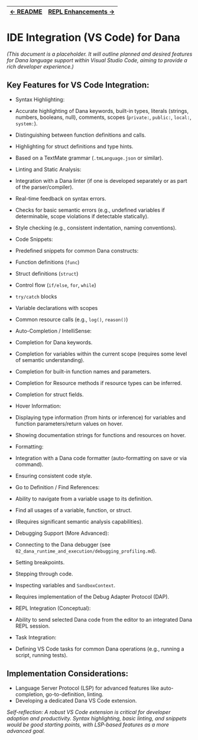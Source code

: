 | [← README](../README.md) | [REPL Enhancements →](./repl_enhancements.md) |
|---|---|

# IDE Integration (VS Code) for Dana

*(This document is a placeholder. It will outline planned and desired features for Dana language support within Visual Studio Code, aiming to provide a rich developer experience.)*

## Key Features for VS Code Integration:

* Syntax Highlighting:
 * Accurate highlighting of Dana keywords, built-in types, literals (strings, numbers, booleans, null), comments, scopes (`private:`, `public:`, `local:`, `system:`).
 * Distinguishing between function definitions and calls.
 * Highlighting for struct definitions and type hints.
 * Based on a TextMate grammar (`.tmLanguage.json` or similar).

* Linting and Static Analysis:
 * Integration with a Dana linter (if one is developed separately or as part of the parser/compiler).
 * Real-time feedback on syntax errors.
 * Checks for basic semantic errors (e.g., undefined variables if determinable, scope violations if detectable statically).
 * Style checking (e.g., consistent indentation, naming conventions).

* Code Snippets:
 * Predefined snippets for common Dana constructs:
 * Function definitions (`func`)
 * Struct definitions (`struct`)
 * Control flow (`if/else`, `for`, `while`)
 * `try/catch` blocks
 * Variable declarations with scopes
 * Common resource calls (e.g., `log()`, `reason()`)

* Auto-Completion / IntelliSense:
 * Completion for Dana keywords.
 * Completion for variables within the current scope (requires some level of semantic understanding).
 * Completion for built-in function names and parameters.
 * Completion for Resource methods if resource types can be inferred.
 * Completion for struct fields.

* Hover Information:
 * Displaying type information (from hints or inference) for variables and function parameters/return values on hover.
 * Showing documentation strings for functions and resources on hover.

* Formatting:
 * Integration with a Dana code formatter (auto-formatting on save or via command).
 * Ensuring consistent code style.

* Go to Definition / Find References:
 * Ability to navigate from a variable usage to its definition.
 * Find all usages of a variable, function, or struct.
 * (Requires significant semantic analysis capabilities).

* Debugging Support (More Advanced):
 * Connecting to the Dana debugger (see `02_dana_runtime_and_execution/debugging_profiling.md`).
 * Setting breakpoints.
 * Stepping through code.
 * Inspecting variables and `SandboxContext`.
 * Requires implementation of the Debug Adapter Protocol (DAP).

* REPL Integration (Conceptual):
 * Ability to send selected Dana code from the editor to an integrated Dana REPL session.

* Task Integration:
 * Defining VS Code tasks for common Dana operations (e.g., running a script, running tests).

## Implementation Considerations:

* Language Server Protocol (LSP) for advanced features like auto-completion, go-to-definition, linting.
* Developing a dedicated Dana VS Code extension.

*Self-reflection: A robust VS Code extension is critical for developer adoption and productivity. Syntax highlighting, basic linting, and snippets would be good starting points, with LSP-based features as a more advanced goal.*